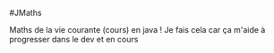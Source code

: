 #JMaths

Maths de la vie courante (cours) en java !
Je fais cela car ça m'aide à progresser dans le dev et en cours
